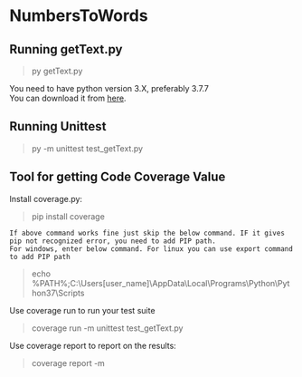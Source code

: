 # NumbersToWords

## Running getText.py
> py getText.py

You need to have python version 3.X, preferably 3.7.7
<br>
You can download it from [here](https://www.python.org/downloads/release/python-377/).

## Running Unittest
> py -m unittest test_getText.py


## Tool for getting Code Coverage Value

Install coverage.py:
> pip install coverage

```
If above command works fine just skip the below command. IF it gives pip not recognized error, you need to add PIP path.
For windows, enter below command. For linux you can use export command to add PIP path
```
> echo %PATH%;C:\Users\[user_name]\AppData\Local\Programs\Python\Python37\Scripts

Use coverage run to run your test suite
> coverage run -m unittest test_getText.py

Use coverage report to report on the results:
> coverage report -m




